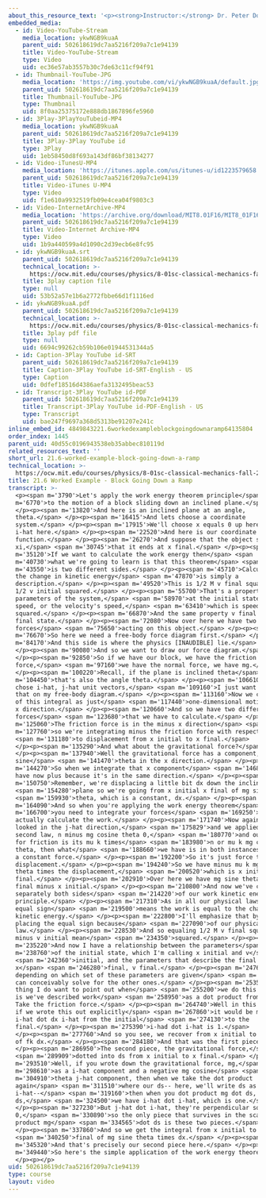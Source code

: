 ```yaml
---
about_this_resource_text: '<p><strong>Instructor:</strong> Dr. Peter Dourmashkin</p>'
embedded_media:
  - id: Video-YouTube-Stream
    media_location: ykwNGB9kuaA
    parent_uid: 502618619dc7aa5216f209a7c1e94139
    title: Video-YouTube-Stream
    type: Video
    uid: ec36e57ab3557b30c7de63c11cf94f91
  - id: Thumbnail-YouTube-JPG
    media_location: 'https://img.youtube.com/vi/ykwNGB9kuaA/default.jpg'
    parent_uid: 502618619dc7aa5216f209a7c1e94139
    title: Thumbnail-YouTube-JPG
    type: Thumbnail
    uid: 8f0aa25375172e888db1867896fe5960
  - id: 3Play-3PlayYouTubeid-MP4
    media_location: ykwNGB9kuaA
    parent_uid: 502618619dc7aa5216f209a7c1e94139
    title: 3Play-3Play YouTube id
    type: 3Play
    uid: 1eb58450d8f693a143df86bf38134277
  - id: Video-iTunesU-MP4
    media_location: 'https://itunes.apple.com/us/itunes-u/id1223579658'
    parent_uid: 502618619dc7aa5216f209a7c1e94139
    title: Video-iTunes U-MP4
    type: Video
    uid: f1e610a9932519fb09e4cea04f9803c3
  - id: Video-InternetArchive-MP4
    media_location: 'https://archive.org/download/MIT8.01F16/MIT8_01F16_L21v06_360p.mp4'
    parent_uid: 502618619dc7aa5216f209a7c1e94139
    title: Video-Internet Archive-MP4
    type: Video
    uid: 1b9a440599a4d1090c2d39ecb6e8fc95
  - id: ykwNGB9kuaA.srt
    parent_uid: 502618619dc7aa5216f209a7c1e94139
    technical_location: >-
      https://ocw.mit.edu/courses/physics/8-01sc-classical-mechanics-fall-2016/week-7-kinetic-energy-and-work/21.6-worked-example-block-going-down-a-ramp/21.6-worked-example-block-going-down-a-ramp/ykwNGB9kuaA.srt
    title: 3play caption file
    type: null
    uid: 53b52a57e1b6a2772fbbe66d1f1116ed
  - id: ykwNGB9kuaA.pdf
    parent_uid: 502618619dc7aa5216f209a7c1e94139
    technical_location: >-
      https://ocw.mit.edu/courses/physics/8-01sc-classical-mechanics-fall-2016/week-7-kinetic-energy-and-work/21.6-worked-example-block-going-down-a-ramp/21.6-worked-example-block-going-down-a-ramp/ykwNGB9kuaA.pdf
    title: 3play pdf file
    type: null
    uid: 6694c99262cb59b106e01944531344a5
  - id: Caption-3Play YouTube id-SRT
    parent_uid: 502618619dc7aa5216f209a7c1e94139
    title: Caption-3Play YouTube id-SRT-English - US
    type: Caption
    uid: 0dfef18516d4386aefa3132495beac53
  - id: Transcript-3Play YouTube id-PDF
    parent_uid: 502618619dc7aa5216f209a7c1e94139
    title: Transcript-3Play YouTube id-PDF-English - US
    type: Transcript
    uid: bae247f9697a368d5313be91207e241c
inline_embed_id: 4849843221.6workedexampleblockgoingdownaramp64135804
order_index: 1445
parent_uid: 40d55c0196943538eb35abbec810119d
related_resources_text: ''
short_url: 21.6-worked-example-block-going-down-a-ramp
technical_location: >-
  https://ocw.mit.edu/courses/physics/8-01sc-classical-mechanics-fall-2016/week-7-kinetic-energy-and-work/21.6-worked-example-block-going-down-a-ramp/21.6-worked-example-block-going-down-a-ramp
title: 21.6 Worked Example - Block Going Down a Ramp
transcript: >-
  <p><span m='3790'>Let's apply the work energy theorem principle</span> <span
  m='6770'>to the motion of a block sliding down an inclined plane.</span>
  </p><p><span m='13820'>And here is an inclined plane at an angle,
  theta.</span> </p><p><span m='16415'>And lets choose a coordinate
  system.</span> </p><p><span m='17915'>We'll choose x equals 0 up here, or
  i-hat here.</span> </p><p><span m='22520'>And here is our coordinate
  function.</span> </p><p><span m='26270'>And suppose that the object starts at
  xi,</span> <span m='30745'>that it ends at x final.</span> </p><p><span
  m='35120'>If we want to calculate the work energy then</span> <span
  m='40730'>what we're going to learn is that this theorem</span> <span
  m='43550'>is two different sides.</span> </p><p><span m='45710'>Calculating
  the change in kinetic energy</span> <span m='47870'>is simply a
  description.</span> </p><p><span m='49520'>This is 1/2 M v final squared minus
  1/2 v initial squared.</span> </p><p><span m='55700'>That's a property,
  parameters of the system,</span> <span m='58970'>at the initial state, the
  speed, or the velocity's speed,</span> <span m='63410'>which is speed
  squared.</span> </p><p><span m='66870'>And the same property v final in the
  final state.</span> </p><p><span m='72080'>Now over here we have two types of
  forces</span> <span m='75650'>acting on this object.</span> </p><p><span
  m='76670'>So here we need a free-body force diagram first.</span> </p><p><span
  m='84170'>And this side is where the physics [INAUDIBLE] lie.</span>
  </p><p><span m='90080'>And so we want to draw our force diagram.</span>
  </p><p><span m='92850'>So if we have our block, we have the friction
  force,</span> <span m='97160'>we have the normal force, we have mg.</span>
  </p><p><span m='100220'>Recall, if the plane is inclined theta</span> <span
  m='104450'>that's also the angle theta.</span> </p><p><span m='106610'>If we
  chose i-hat, j-hat unit vectors,</span> <span m='109160'>I just want to repeat
  that on my free-body diagram.</span> </p><p><span m='113160'>Now we can think
  of this integral as just</span> <span m='117440'>one-dimensional motion in the
  x direction.</span> </p><p><span m='120660'>And so we have two different
  forces</span> <span m='123680'>that we have to calculate.</span> </p><p><span
  m='125060'>The friction force is in the minus x direction</span> <span
  m='127760'>so we're integrating minus the friction force with respect</span>
  <span m='131180'>to displacement from x initial to x final.</span>
  </p><p><span m='135290'>And what about the gravitational force?</span>
  </p><p><span m='137940'>Well the gravitational force has a component, mg
  sine</span> <span m='141470'>theta in the x direction.</span> </p><p><span
  m='144270'>So when we integrate that x component</span> <span m='146870'>we
  have now plus because it's in the same direction.</span> </p><p><span
  m='150750'>Remember, we're displacing a little bit dx down the inclined</span>
  <span m='154280'>plane so we're going from x initial x final of mg sine</span>
  <span m='159930'>theta, which is a constant, dx.</span> </p><p><span
  m='164090'>And so when you're applying the work energy theorem</span> <span
  m='166700'>you need to integrate your forces</span> <span m='169250'>and
  actually calculate the work.</span> </p><p><span m='171740'>Now again, if you
  looked in the j-hat direction,</span> <span m='175829'>and we applied Newton's
  second law, n minus mg cosine theta 0,</span> <span m='180770'>and our rule
  for friction is its mu k times</span> <span m='183980'>n or mu k mg cosine
  theta, then what</span> <span m='188660'>we have is in both instances we have
  a constant force.</span> </p><p><span m='192200'>So it's just force times
  displacement.</span> </p><p><span m='194240'>So we have minus mu k mg cosine
  theta times the displacement,</span> <span m='200520'>which is x initial x
  final.</span> </p><p><span m='202910'>Over here we have mg sine theta times x
  final minus x initial.</span> </p><p><span m='210800'>And now we've calculated
  separately both sides</span> <span m='214220'>of our work kinetic energy
  principle.</span> </p><p><span m='217310'>As in all our physical laws the
  equal sign</span> <span m='219500'>means the work is equal to the change in
  kinetic energy.</span> </p><p><span m='222800'>I'll emphasize that by now
  placing the equal sign because</span> <span m='227090'>of our physical
  law.</span> </p><p><span m='228530'>And so equaling 1/2 M v final squared
  minus v initial mean</span> <span m='234350'>squared.</span> </p><p><span
  m='235220'>And now I have a relationship between the parameters</span> <span
  m='238760'>of the initial state, which I'm calling x initial and v</span>
  <span m='242360'>initial, and the parameters that describe the final state,
  x</span> <span m='246280'>final, v final.</span> </p><p><span m='247690'>And
  depending on which set of these parameters are given</span> <span m='250370'>I
  can conceivably solve for the other ones.</span> </p><p><span m='253550'>One
  thing I do want to point out when</span> <span m='255200'>we do this example
  is we've described work</span> <span m='258950'>as a dot product from A to B.
  Take the friction force.</span> </p><p><span m='264740'>Well in this instance,
  if we wrote this out explicitly</span> <span m='267860'>it would be minus fk
  i-hat dot dx i-hat from the initial</span> <span m='274130'>to the
  final.</span> </p><p><span m='275390'>i-had dot i-hat is 1.</span>
  </p><p><span m='277760'>And so you see, we recover from x initial to x final
  of fk dx.</span> </p><p><span m='284180'>And that was the first piece.</span>
  </p><p><span m='286950'>The second piece, the gravitational force,</span>
  <span m='289909'>dotted into ds from x initial to x final.</span> </p><p><span
  m='293510'>Well, if you wrote down the gravitational force, mg,</span> <span
  m='298610'>as a i-hat component and a negative mg cosine</span> <span
  m='304910'>theta j-hat component, then when we take the dot product
  again</span> <span m='311510'>where our ds-- here, we'll write ds as dx
  i-hat--</span> <span m='319160'>then when you dot product mg dot ds, mg dot
  ds,</span> <span m='324500'>we have i-hat dot i-hat, which is one.</span>
  </p><p><span m='327230'>But j-hat dot i-hat, they're perpendicular so that's
  0,</span> <span m='330890'>so the only piece that survives in the scalar
  product mg</span> <span m='334565'>dot ds is these two pieces.</span>
  </p><p><span m='337860'>And so we get the integral from x initial to x</span>
  <span m='340250'>final of mg sine theta times dx.</span> </p><p><span
  m='345320'>And that's precisely our second piece here.</span> </p><p><span
  m='349440'>So here's the simple application of the work energy theorem.</span>
  </p><p></p>
uid: 502618619dc7aa5216f209a7c1e94139
type: course
layout: video
---
```

